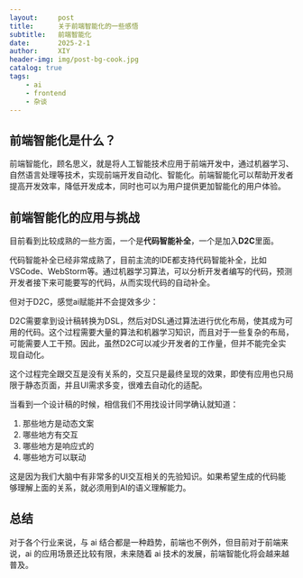 ```yaml
---
layout:     post
title:      关于前端智能化的一些感悟
subtitle:   前端智能化
date:       2025-2-1
author:     XIY
header-img: img/post-bg-cook.jpg
catalog: true
tags:
    - ai
    - frontend
    - 杂谈
---
```


## 前端智能化是什么？

前端智能化，顾名思义，就是将人工智能技术应用于前端开发中，通过机器学习、自然语言处理等技术，实现前端开发自动化、智能化。前端智能化可以帮助开发者提高开发效率，降低开发成本，同时也可以为用户提供更加智能化的用户体验。

## 前端智能化的应用与挑战

目前看到比较成熟的一些方面，一个是**代码智能补全**，一个是加入**D2C**里面。

代码智能补全已经非常成熟了，目前主流的IDE都支持代码智能补全，比如VSCode、WebStorm等。通过机器学习算法，可以分析开发者编写的代码，预测开发者接下来可能要写的代码，从而实现代码的自动补全。

但对于D2C，感觉ai赋能并不会提效多少：

D2C需要拿到设计稿转换为DSL，然后对DSL通过算法进行优化布局，使其成为可用的代码。这个过程需要大量的算法和机器学习知识，而且对于一些复杂的布局，可能需要人工干预。因此，虽然D2C可以减少开发者的工作量，但并不能完全实现自动化。

这个过程完全跟交互是没有关系的，交互只是最终呈现的效果，即使有应用也只局限于静态页面，并且UI需求多变，很难去自动化的适配。

当看到一个设计稿的时候，相信我们不用找设计同学确认就知道：

1. 那些地方是动态文案
2. 哪些地方有交互
3. 哪些地方是响应式的
4. 哪些地方可以联动

这是因为我们大脑中有非常多的UI交互相关的先验知识。如果希望生成的代码能够理解上面的关系，就必须用到AI的语义理解能力。

## 总结

对于各个行业来说，与 ai 结合都是一种趋势，前端也不例外，但目前对于前端来说，ai 的应用场景还比较有限，未来随着 ai 技术的发展，前端智能化将会越来越普及。